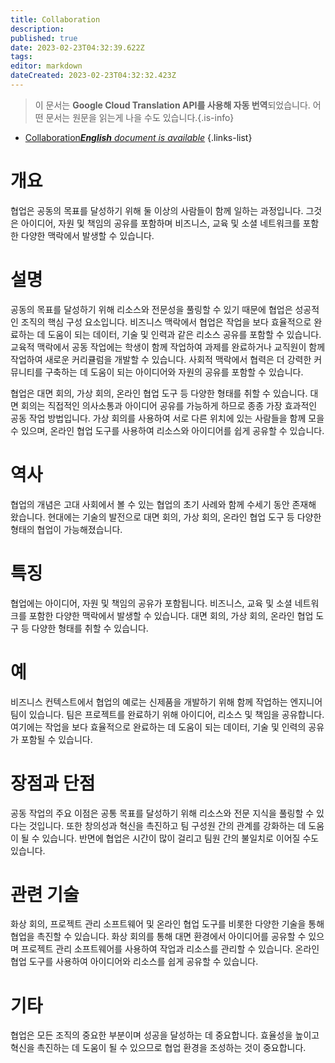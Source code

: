 ```yaml
---
title: Collaboration
description: 
published: true
date: 2023-02-23T04:32:39.622Z
tags: 
editor: markdown
dateCreated: 2023-02-23T04:32:32.423Z
---
```


> 이 문서는 **Google Cloud Translation API를 사용해 자동 번역**되었습니다.
어떤 문서는 원문을 읽는게 나을 수도 있습니다.{.is-info}



- [Collaboration***English** document is available*](/en/Knowledge-base/Dictionary/collaboration)
{.links-list}


# 개요
협업은 공동의 목표를 달성하기 위해 둘 이상의 사람들이 함께 일하는 과정입니다. 그것은 아이디어, 자원 및 책임의 공유를 포함하며 비즈니스, 교육 및 소셜 네트워크를 포함한 다양한 맥락에서 발생할 수 있습니다.

# 설명
공동의 목표를 달성하기 위해 리소스와 전문성을 풀링할 수 있기 때문에 협업은 성공적인 조직의 핵심 구성 요소입니다. 비즈니스 맥락에서 협업은 작업을 보다 효율적으로 완료하는 데 도움이 되는 데이터, 기술 및 인력과 같은 리소스 공유를 포함할 수 있습니다. 교육적 맥락에서 공동 작업에는 학생이 함께 작업하여 과제를 완료하거나 교직원이 함께 작업하여 새로운 커리큘럼을 개발할 수 있습니다. 사회적 맥락에서 협력은 더 강력한 커뮤니티를 구축하는 데 도움이 되는 아이디어와 자원의 공유를 포함할 수 있습니다.

협업은 대면 회의, 가상 회의, 온라인 협업 도구 등 다양한 형태를 취할 수 있습니다. 대면 회의는 직접적인 의사소통과 아이디어 공유를 가능하게 하므로 종종 가장 효과적인 공동 작업 방법입니다. 가상 회의를 사용하여 서로 다른 위치에 있는 사람들을 함께 모을 수 있으며, 온라인 협업 도구를 사용하여 리소스와 아이디어를 쉽게 공유할 수 있습니다.

# 역사
협업의 개념은 고대 사회에서 볼 수 있는 협업의 초기 사례와 함께 수세기 동안 존재해 왔습니다. 현대에는 기술의 발전으로 대면 회의, 가상 회의, 온라인 협업 도구 등 다양한 형태의 협업이 가능해졌습니다.

# 특징
협업에는 아이디어, 자원 및 책임의 공유가 포함됩니다. 비즈니스, 교육 및 소셜 네트워크를 포함한 다양한 맥락에서 발생할 수 있습니다. 대면 회의, 가상 회의, 온라인 협업 도구 등 다양한 형태를 취할 수 있습니다.

# 예
비즈니스 컨텍스트에서 협업의 예로는 신제품을 개발하기 위해 함께 작업하는 엔지니어 팀이 있습니다. 팀은 프로젝트를 완료하기 위해 아이디어, 리소스 및 책임을 공유합니다. 여기에는 작업을 보다 효율적으로 완료하는 데 도움이 되는 데이터, 기술 및 인력의 공유가 포함될 수 있습니다.

# 장점과 단점
공동 작업의 주요 이점은 공통 목표를 달성하기 위해 리소스와 전문 지식을 풀링할 수 있다는 것입니다. 또한 창의성과 혁신을 촉진하고 팀 구성원 간의 관계를 강화하는 데 도움이 될 수 있습니다. 반면에 협업은 시간이 많이 걸리고 팀원 간의 불일치로 이어질 수도 있습니다.

# 관련 기술
화상 회의, 프로젝트 관리 소프트웨어 및 온라인 협업 도구를 비롯한 다양한 기술을 통해 협업을 촉진할 수 있습니다. 화상 회의를 통해 대면 환경에서 아이디어를 공유할 수 있으며 프로젝트 관리 소프트웨어를 사용하여 작업과 리소스를 관리할 수 있습니다. 온라인 협업 도구를 사용하여 아이디어와 리소스를 쉽게 공유할 수 있습니다.

# 기타
협업은 모든 조직의 중요한 부분이며 성공을 달성하는 데 중요합니다. 효율성을 높이고 혁신을 촉진하는 데 도움이 될 수 있으므로 협업 환경을 조성하는 것이 중요합니다.
